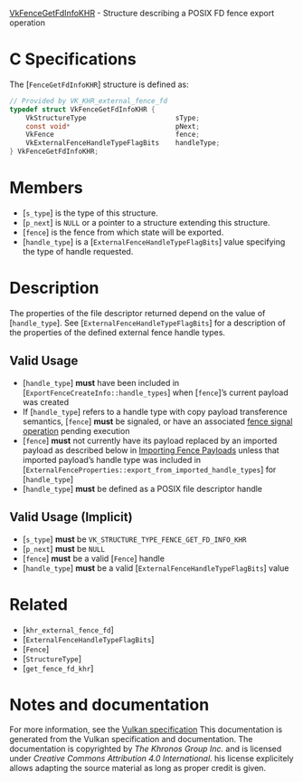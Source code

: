 [VkFenceGetFdInfoKHR](https://www.khronos.org/registry/vulkan/specs/1.3-extensions/man/html/VkFenceGetFdInfoKHR.html) - Structure describing a POSIX FD fence export operation

# C Specifications
The [`FenceGetFdInfoKHR`] structure is defined as:
```c
// Provided by VK_KHR_external_fence_fd
typedef struct VkFenceGetFdInfoKHR {
    VkStructureType                      sType;
    const void*                          pNext;
    VkFence                              fence;
    VkExternalFenceHandleTypeFlagBits    handleType;
} VkFenceGetFdInfoKHR;
```

# Members
- [`s_type`] is the type of this structure.
- [`p_next`] is `NULL` or a pointer to a structure extending this structure.
- [`fence`] is the fence from which state will be exported.
- [`handle_type`] is a [`ExternalFenceHandleTypeFlagBits`] value specifying the type of handle requested.

# Description
The properties of the file descriptor returned depend on the value of
[`handle_type`].
See [`ExternalFenceHandleTypeFlagBits`] for a description of the
properties of the defined external fence handle types.
## Valid Usage
-  [`handle_type`] **must**  have been included in [`ExportFenceCreateInfo::handle_types`] when [`fence`]’s current payload was created
-    If [`handle_type`] refers to a handle type with copy payload transference semantics, [`fence`] **must**  be signaled, or have an associated [fence signal operation](https://www.khronos.org/registry/vulkan/specs/1.3-extensions/html/vkspec.html#synchronization-fences-signaling) pending execution
-  [`fence`] **must**  not currently have its payload replaced by an imported payload as described below in [Importing Fence Payloads](https://www.khronos.org/registry/vulkan/specs/1.3-extensions/html/vkspec.html#synchronization-fences-importing) unless that imported payload’s handle type was included in [`ExternalFenceProperties::export_from_imported_handle_types`] for [`handle_type`]
-  [`handle_type`] **must**  be defined as a POSIX file descriptor handle

## Valid Usage (Implicit)
-  [`s_type`] **must**  be `VK_STRUCTURE_TYPE_FENCE_GET_FD_INFO_KHR`
-  [`p_next`] **must**  be `NULL`
-  [`fence`] **must**  be a valid [`Fence`] handle
-  [`handle_type`] **must**  be a valid [`ExternalFenceHandleTypeFlagBits`] value

# Related
- [`khr_external_fence_fd`]
- [`ExternalFenceHandleTypeFlagBits`]
- [`Fence`]
- [`StructureType`]
- [`get_fence_fd_khr`]

# Notes and documentation
For more information, see the [Vulkan specification](https://www.khronos.org/registry/vulkan/specs/1.3-extensions/html/vkspec.html)
This documentation is generated from the Vulkan specification and documentation.
The documentation is copyrighted by *The Khronos Group Inc.* and is licensed under *Creative Commons Attribution 4.0 International*.
his license explicitely allows adapting the source material as long as proper credit is given.
        